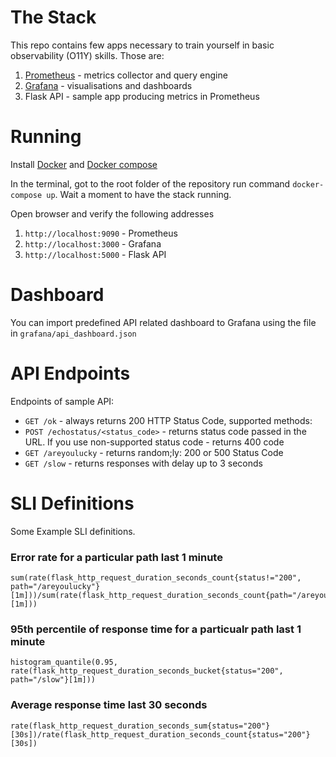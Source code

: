 # The Stack
This repo contains few apps necessary to train yourself in basic observability (O11Y) skills. Those are:
1. [Prometheus](https://prometheus.io/) - metrics collector and query engine
2. [Grafana]() - visualisations and dashboards
3. Flask API - sample app producing metrics in Prometheus

# Running
Install [Docker](https://docs.docker.com/get-docker/) and [Docker compose](https://docs.docker.com/compose/install/)

In the terminal, got to the root folder of the repository run command `docker-compose up`. Wait a moment to have the stack running. 

Open browser and verify the following addresses
1. `http://localhost:9090` - Prometheus
1. `http://localhost:3000` - Grafana
3. `http://localhost:5000` - Flask API

# Dashboard
You can import predefined API related dashboard to Grafana using the file in `grafana/api_dashboard.json`

# API Endpoints
Endpoints of sample API:
- `GET /ok` - always returns 200 HTTP Status Code, supported methods: 
- `POST /echostatus/<status_code>` - returns status code passed in the URL. If you use non-supported status code - returns 400 code
- `GET /areyoulucky` - returns random;ly: 200 or 500 Status Code
- `GET /slow` - returns responses with delay up to 3 seconds

# SLI Definitions
Some Example SLI definitions.

### Error rate for a particular path last 1 minute
```
sum(rate(flask_http_request_duration_seconds_count{status!="200", path="/areyoulucky"}[1m]))/sum(rate(flask_http_request_duration_seconds_count{path="/areyoulucky"}[1m]))
```

### 95th percentile of response time for a particualr path last 1 minute
```
histogram_quantile(0.95, rate(flask_http_request_duration_seconds_bucket{status="200", path="/slow"}[1m]))
```

### Average response time last 30 seconds
```
rate(flask_http_request_duration_seconds_sum{status="200"}[30s])/rate(flask_http_request_duration_seconds_count{status="200"}[30s])
```
